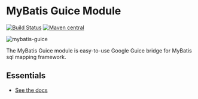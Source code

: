 MyBatis Guice Module
====================

[![Build Status](https://travis-ci.org/mybatis/guice.svg?branch=master)](https://travis-ci.org/mybatis/guice)
[![Maven central](https://maven-badges.herokuapp.com/maven-central/org.mybatis/mybatis-guice/badge.svg)](https://maven-badges.herokuapp.com/maven-central/org.mybatis/mybatis-guice)

![mybatis-guice](http://mybatis.github.io/images/mybatis-logo.png)

The MyBatis Guice module is easy-to-use Google Guice bridge for MyBatis sql mapping framework.

Essentials
----------

* [See the docs](http://mybatis.github.io/guice/)

